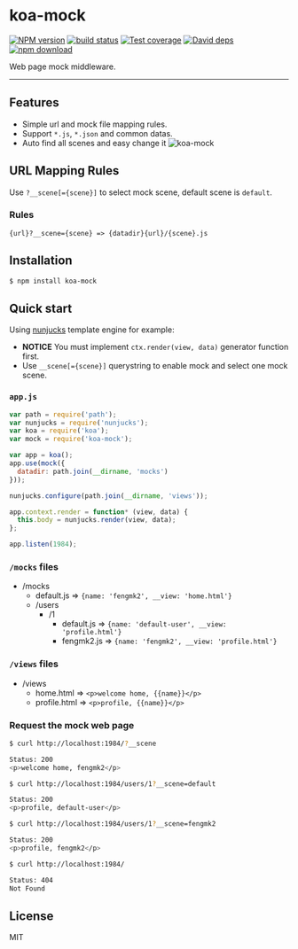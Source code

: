 koa-mock
=======

[![NPM version][npm-image]][npm-url]
[![build status][travis-image]][travis-url]
[![Test coverage][cov-image]][cov-url]
[![David deps][david-image]][david-url]
[![npm download][download-image]][download-url]

[npm-image]: https://img.shields.io/npm/v/koa-mock.svg?style=flat-square
[npm-url]: https://npmjs.org/package/koa-mock
[travis-image]: https://img.shields.io/travis/koajs/mock.svg?style=flat-square
[travis-url]: https://travis-ci.org/koajs/mock
[cov-image]: https://codecov.io/github/koajs/mock/coverage.svg?branch=master
[cov-url]: https://codecov.io/github/koajs/mock?branch=master
[david-image]: https://img.shields.io/david/koajs/mock.svg?style=flat-square
[david-url]: https://david-dm.org/koajs/mock
[download-image]: https://img.shields.io/npm/dm/koa-mock.svg?style=flat-square
[download-url]: https://npmjs.org/package/koa-mock

Web page mock middleware.

---

## Features

- Simple url and mock file mapping rules.
- Support `*.js`, `*.json` and common datas.
- Auto find all scenes and easy change it
![koa-mock](https://cloud.githubusercontent.com/assets/156269/5139054/be4f779e-7193-11e4-8a8d-87f12c9a1dbc.gif)


## URL Mapping Rules

Use `?__scene[={scene}]` to select mock scene, default scene is `default`.

### Rules

```
{url}?__scene={scene} => {datadir}{url}/{scene}.js
```

## Installation

```bash
$ npm install koa-mock
```

## Quick start

Using [nunjucks] template engine for example:

- **NOTICE** You must implement `ctx.render(view, data)` generator function first.
- Use `__scene[={scene}]` querystring to enable mock and select one mock scene.

### `app.js`

```js
var path = require('path');
var nunjucks = require('nunjucks');
var koa = require('koa');
var mock = require('koa-mock');

var app = koa();
app.use(mock({
  datadir: path.join(__dirname, 'mocks')
}));

nunjucks.configure(path.join(__dirname, 'views'));

app.context.render = function* (view, data) {
  this.body = nunjucks.render(view, data);
};

app.listen(1984);
```

### `/mocks` files

- /mocks
  - default.js => `{name: 'fengmk2', __view: 'home.html'}`
  - /users
    - /1
      - default.js => `{name: 'default-user', __view: 'profile.html'}`
      - fengmk2.js => `{name: 'fengmk2', __view: 'profile.html'}`

### `/views` files

- /views
  - home.html => `<p>welcome home, {{name}}</p>`
  - profile.html => `<p>profile, {{name}}</p>`

### Request the mock web page

```bash
$ curl http://localhost:1984/?__scene

Status: 200
<p>welcome home, fengmk2</p>

$ curl http://localhost:1984/users/1?__scene=default

Status: 200
<p>profile, default-user</p>

$ curl http://localhost:1984/users/1?__scene=fengmk2

Status: 200
<p>profile, fengmk2</p>

$ curl http://localhost:1984/

Status: 404
Not Found
```


## License

MIT


[nunjucks]: https://github.com/mozilla/nunjucks
